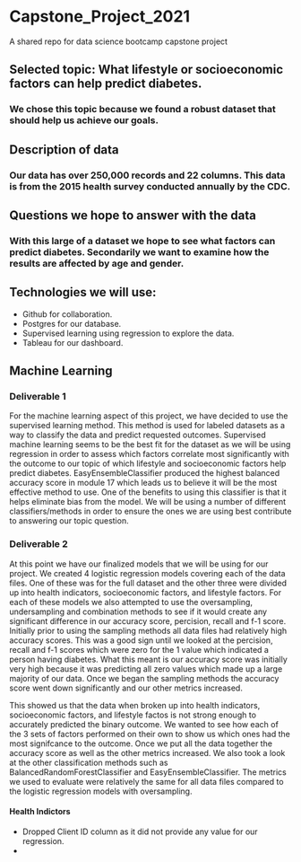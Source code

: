 # Capstone_Project_2021
A shared repo for data science bootcamp capstone project
## Selected topic: What lifestyle or socioeconomic factors can help predict diabetes.
### We chose this topic because we found a robust dataset that should help us achieve our goals.
## Description of data
### Our data has over 250,000 records and 22 columns. This data is from the 2015 health survey conducted annually by the CDC. 
## Questions we hope to answer with the data
### With this large of a dataset we hope to see what factors can predict diabetes. Secondarily we want to examine how the results are affected by age and gender.
## Technologies we will use:
* Github for collaboration.
* Postgres for our database.
* Supervised learning using regression to explore the data.
* Tableau for our dashboard.
## Machine Learning

### Deliverable 1
For the machine learning aspect of this project, we have decided to use the supervised learning method. This method is used for labeled datasets as a way to classify the data and predict requested outcomes. Supervised machine learning seems to be the best fit for the dataset as we will be using regression in order to assess which factors correlate most significantly with the outcome to our topic of which lifestyle and socioeconomic factors help predict diabetes. EasyEnsembleClassifier produced the highest balanced accuracy score in module 17 which leads us to believe it will be the most effective method to use. One of the benefits to using this classifier is that it helps eliminate bias from the model. We will be using a number of different classifiers/methods in order to ensure the ones we are using best contribute to answering our topic question. 

### Deliverable 2
At this point we have our finalized models that we will be using for our project. We created 4 logistic regression models covering each of the data files. One of these was for the full dataset and the other three were divided up into health indicators, socioeconomic factors, and lifestyle factors. For each of these models we also attempted to use the oversampling, undersampling and combination methods to see if it would create any significant difference in our accuracy score, percision, recall and f-1 score. Initially prior to using the sampling methods all data files had relatively high accuracy scores. This was a good sign until we looked at the percision, recall and f-1 scores which were zero for the 1 value which indicated a person having diabetes. What this meant is our accuracy score was initially very high because it was predicting all zero values which made up a large majority of our data. Once we began the sampling methods the accuracy score went down significantly and our other metrics increased. 

This showed us that the data when broken up into health indicators, socioeconomic factors, and lifestyle factos is not strong enough to accurately predicted the binary outcome. We wanted to see how each of the 3 sets of factors performed on their own to show us which ones had the most signifcance to the outcome. Once we put all the data together the accuracy score as well as the other metrics increased. We also took a look at the other classification methods such as BalancedRandomForestClassifier and EasyEnsembleClassifier. The metrics we used to evaluate were relatively the same for all data files compared to the logistic regression models with oversampling. 



#### Health Indictors 
- Dropped Client ID column as it did not provide any value for our regression. 
- 

